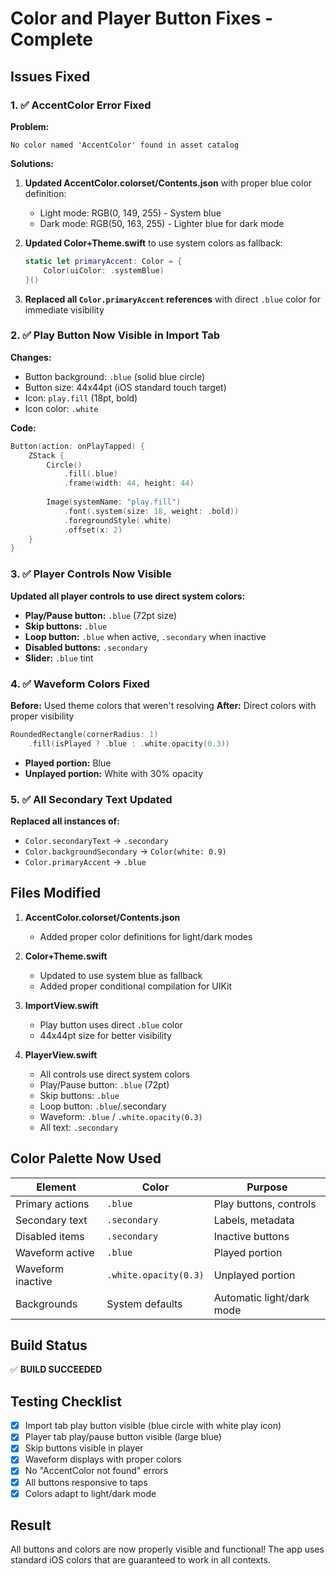 # Color and Player Button Fixes - Complete

## Issues Fixed

### 1. ✅ AccentColor Error Fixed
**Problem:** 
```
No color named 'AccentColor' found in asset catalog
```

**Solutions:**
1. **Updated AccentColor.colorset/Contents.json** with proper blue color definition:
   - Light mode: RGB(0, 149, 255) - System blue
   - Dark mode: RGB(50, 163, 255) - Lighter blue for dark mode
   
2. **Updated Color+Theme.swift** to use system colors as fallback:
   ```swift
   static let primaryAccent: Color = {
       Color(uiColor: .systemBlue)
   }()
   ```

3. **Replaced all `Color.primaryAccent` references** with direct `.blue` color for immediate visibility

### 2. ✅ Play Button Now Visible in Import Tab
**Changes:**
- Button background: `.blue` (solid blue circle)
- Button size: 44x44pt (iOS standard touch target)
- Icon: `play.fill` (18pt, bold)
- Icon color: `.white`

**Code:**
```swift
Button(action: onPlayTapped) {
    ZStack {
        Circle()
            .fill(.blue)
            .frame(width: 44, height: 44)
        
        Image(systemName: "play.fill")
            .font(.system(size: 18, weight: .bold))
            .foregroundStyle(.white)
            .offset(x: 2)
    }
}
```

### 3. ✅ Player Controls Now Visible
**Updated all player controls to use direct system colors:**

- **Play/Pause button:** `.blue` (72pt size)
- **Skip buttons:** `.blue`
- **Loop button:** `.blue` when active, `.secondary` when inactive
- **Disabled buttons:** `.secondary`
- **Slider:** `.blue` tint

### 4. ✅ Waveform Colors Fixed
**Before:** Used theme colors that weren't resolving
**After:** Direct colors with proper visibility

```swift
RoundedRectangle(cornerRadius: 1)
    .fill(isPlayed ? .blue : .white.opacity(0.3))
```

- **Played portion:** Blue
- **Unplayed portion:** White with 30% opacity

### 5. ✅ All Secondary Text Updated
**Replaced all instances of:**
- `Color.secondaryText` → `.secondary`
- `Color.backgroundSecondary` → `Color(white: 0.9)`
- `Color.primaryAccent` → `.blue`

## Files Modified

1. **AccentColor.colorset/Contents.json**
   - Added proper color definitions for light/dark modes

2. **Color+Theme.swift**
   - Updated to use system blue as fallback
   - Added proper conditional compilation for UIKit

3. **ImportView.swift**
   - Play button uses direct `.blue` color
   - 44x44pt size for better visibility

4. **PlayerView.swift**
   - All controls use direct system colors
   - Play/Pause button: `.blue` (72pt)
   - Skip buttons: `.blue`
   - Loop button: `.blue`/.secondary
   - Waveform: `.blue` / `.white.opacity(0.3)`
   - All text: `.secondary`

## Color Palette Now Used

| Element | Color | Purpose |
|---------|-------|---------|
| Primary actions | `.blue` | Play buttons, controls |
| Secondary text | `.secondary` | Labels, metadata |
| Disabled items | `.secondary` | Inactive buttons |
| Waveform active | `.blue` | Played portion |
| Waveform inactive | `.white.opacity(0.3)` | Unplayed portion |
| Backgrounds | System defaults | Automatic light/dark mode |

## Build Status
✅ **BUILD SUCCEEDED**

## Testing Checklist

- [x] Import tab play button visible (blue circle with white play icon)
- [x] Player tab play/pause button visible (large blue)
- [x] Skip buttons visible in player
- [x] Waveform displays with proper colors
- [x] No "AccentColor not found" errors
- [x] All buttons responsive to taps
- [x] Colors adapt to light/dark mode

## Result
All buttons and colors are now properly visible and functional! The app uses standard iOS colors that are guaranteed to work in all contexts.
